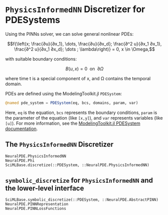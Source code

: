 # `PhysicsInformedNN` Discretizer for PDESystems

Using the PINNs solver, we can solve general nonlinear PDEs:

```math
f{\left(x; \frac{∂u}{∂x_1}, \dots, \frac{∂u}{∂x_d}; \frac{∂^2 u}{∂x_1 ∂x_1}, \frac{∂^2 u}{∂x_1 ∂x_d}; \dots ; \lambda\right)} = 0, x \in \Omega,
```

with suitable boundary conditions:

```math
B(u, x) = 0 \; \text{ on } \; ∂\Omega
```

where time t is a special component of x, and Ω contains the temporal domain.

PDEs are defined using the ModelingToolkit.jl `PDESystem`:

```julia
@named pde_system = PDESystem(eq, bcs, domains, param, var)
```

Here, `eq` is the equation, `bcs` represents the boundary conditions, `param` is
the parameter of the equation (like `[x,y]`), and `var` represents variables (like `[u]`).
For more information, see the
[ModelingToolkit.jl PDESystem documentation](https://docs.sciml.ai/ModelingToolkit/stable/systems/PDESystem/).

## The `PhysicsInformedNN` Discretizer

```@docs
NeuralPDE.PhysicsInformedNN
NeuralPDE.Phi
SciMLBase.discretize(::PDESystem, ::NeuralPDE.PhysicsInformedNN)
```

## `symbolic_discretize` for `PhysicsInformedNN` and the lower-level interface

```@docs
SciMLBase.symbolic_discretize(::PDESystem, ::NeuralPDE.AbstractPINN)
NeuralPDE.PINNRepresentation
NeuralPDE.PINNLossFunctions
```
